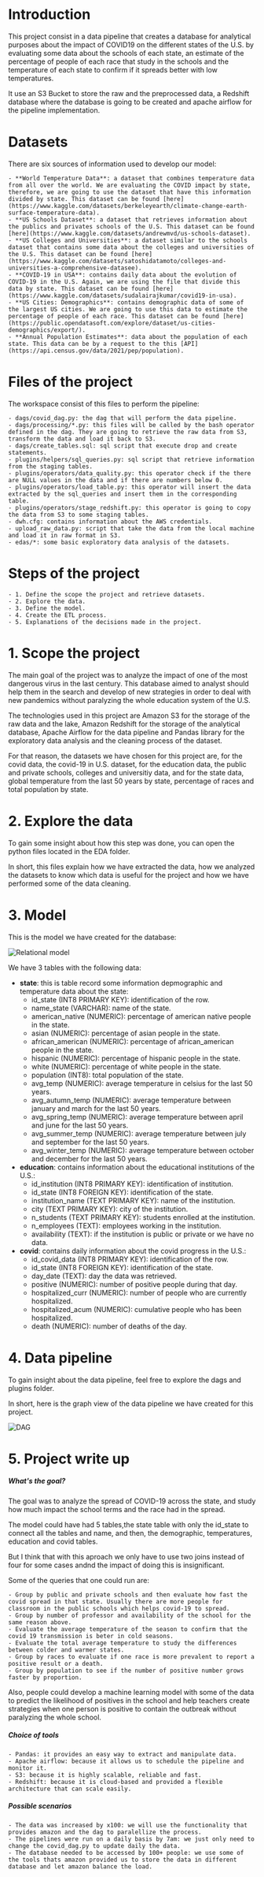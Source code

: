 # Introduction

This project consist in a data pipeline that creates a database for analytical purposes about the impact of COVID19 on the different states of the U.S. by evaluating some data about the schools of each state, an estimate of the percentage of people of each race that study in the schools and the temperature of each state to confirm if it spreads better with low temperatures.

It use an S3 Bucket to store the raw and the preprocessed data, a Redshift database where the database is going to be created and apache airflow for the pipeline implementation.

# Datasets

There are six sources of information used to develop our model:

    - **World Temperature Data**: a dataset that combines temperature data from all over the world. We are evaluating the COVID impact by state, therefore, we are going to use the dataset that have this information divided by state. This dataset can be found [here](https://www.kaggle.com/datasets/berkeleyearth/climate-change-earth-surface-temperature-data).
    - **US Schools Dataset**: a dataset that retrieves information about the publics and privates schools of the U.S. This dataset can be found [here](https://www.kaggle.com/datasets/andrewmvd/us-schools-dataset).
    - **US Colleges and Universities**: a dataset similar to the schools dataset that contains some data about the colleges and universities of the U.S. This dataset can be found [here](https://www.kaggle.com/datasets/satoshidatamoto/colleges-and-universities-a-comprehensive-datasee).
    - **COVID-19 in USA**: contains daily data about the evolution of COVID-19 in the U.S. Again, we are using the file that divide this data by state. This dataset can be found [here](https://www.kaggle.com/datasets/sudalairajkumar/covid19-in-usa).
    - **US Cities: Demographics**: contains demographic data of some of the largest US cities. We are going to use this data to estimate the percentage of people of each race. This dataset can be found [here](https://public.opendatasoft.com/explore/dataset/us-cities-demographics/export/).
    - **Annual Population Estimates**: data about the population of each state. This data can be by a request to the this [API](https://api.census.gov/data/2021/pep/population).

# Files of the project

The workspace consist of this files to perform the pipeline:

    - dags/covid_dag.py: the dag that will perform the data pipeline.
    - dags/processing/*.py: this files will be called by the bash operator defined in the dag. They are going to retrieve the raw data from S3, transform the data and load it back to S3.
    - dags/create_tables.sql: sql script that execute drop and create statements.
    - plugins/helpers/sql_queries.py: sql script that retrieve information from the staging tables.
    - plugins/operators/data_quality.py: this operator check if the there are NULL values in the data and if there are numbers below 0.
    - plugins/operators/load_table.py: this operator will insert the data extracted by the sql_queries and insert them in the corresponding table.
    - plugins/operators/stage_redshift.py: this operator is going to copy the data from S3 to some staging tables.
    - dwh.cfg: contains information about the AWS credentials.
    - upload_raw_data.py: script that take the data from the local machine and load it in raw format in S3.
    - edas/*: some basic exploratory data analysis of the datasets.

# Steps of the project

    - 1. Define the scope the project and retrieve datasets.
    - 2. Explore the data.
    - 3. Define the model.
    - 4. Create the ETL process.
    - 5. Explanations of the decisions made in the project.

# 1. Scope the project

The main goal of the project was to analyze the impact of one of the most dangerous virus in the last century. This database aimed to analyst should help them in the search and develop of new strategies in order to deal with new pandemics without paralyzing the whole education system of the U.S.

The technologies used in this project are Amazon S3 for the storage of the raw data and the lake, Amazon Redshift for the storage of the analytical database, Apache Airflow for the data pipeline and Pandas library for the exploratory data analysis and the cleaning process of the dataset.

For that reason, the datasets we have chosen for this project are, for the covid data, the covid-19 in U.S. dataset, for the education data, the public and private schools, colleges and universitiy data, and for the state data, global temperature from the last 50 years by state, percentage of races and total population by state.

# 2. Explore the data

To gain some insight about how this step was done, you can open the python files located in the EDA folder.

In short, this files explain how we have extracted the data, how we analyzed the datasets to know which data is useful for the project and how we have performed some of the data cleaning.

# 3. Model

This is the model we have created for the database:

![Relational model](./images/relational.png)

We have 3 tables with the following data:

- **state**: this is table record some information depmographic and temperature data about the state:
    - id_state (INT8 PRIMARY KEY): identification of the row.
    - name_state (VARCHAR): name of the state.
    - american_native (NUMERIC): percentage of american native people in the state.
    - asian (NUMERIC): percentage of asian people in the state.
    - african_american (NUMERIC): percentage of african_american people in the state.
    - hispanic (NUMERIC): percentage of hispanic people in the state.
    - white (NUMERIC): percentage of white people in the state.
    - population (INT8): total population of the state.
    - avg_temp (NUMERIC): average temperature in celsius for the last 50 years.
    - avg_autumn_temp (NUMERIC): average temperature between january and march for the last 50 years.
    - avg_spring_temp (NUMERIC): average temperature between april and june for the last 50 years.
    - avg_summer_temp (NUMERIC): average temperature between july and september for the last 50 years.
    - avg_winter_temp (NUMERIC): average temperature between october and december for the last 50 years.
- **education**: contains information about the educational institutions of the U.S.:
    - id_institution (INT8 PRIMARY KEY): identification of institution.
    - id_state (INT8 FOREIGN KEY): identification of the state.
    - institution_name (TEXT PRIMARY KEY): name of the institution.
    - city (TEXT PRIMARY KEY): city of the institution.
    - n_students (TEXT PRIMARY KEY): students enrolled at the institution.
    - n_employees (TEXT): employees working in the institution.
    - availability (TEXT): if the institution is public or private or we have no data.
- **covid**: contains daily information about the covid progress in the U.S.:
    - id_covid_data (INT8 PRIMARY KEY): identification of the row.
    - id_state (INT8 FOREIGN KEY): identification of the state.
    - day_date (TEXT): day the data was retrieved.
    - positive (NUMERIC): number of positive people during that day.
    - hospitalized_curr (NUMERIC): number of people who are currently hospitalized.
    - hospitalized_acum (NUMERIC): cumulative people who has been hospitalized.
    - death (NUMERIC): number of deaths of the day.

# 4. Data pipeline

To gain insight about the data pipeline, feel free to explore the dags and plugins folder.

In short, here is the graph view of the data pipeline we have created for this project.

![DAG](./images/dag.png)

# 5. Project write up

##### What's the goal?

The goal was to analyze the spread of COVID-19 across the state, and study how much impact the school terms and the race had in the spread.

The model could have had 5 tables,the state table with only the id_state to connect all the tables and name, and then, the demographic, temperatures, education and covid tables.

But I think that with this aproach we only have to use two joins instead of four for some cases andnd the impact of doing this is insignificant.

Some of the queries that one could run are:

    - Group by public and private schools and then evaluate how fast the covid spread in that state. Usually there are more people for classroom in the public schools which helps covid-19 to spread.
    - Group by number of professor and availability of the school for the same reason above.
    - Evaluate the average temperature of the season to confirm that the covid 19 transmission is beter in cold seasons.
    - Evaluate the total average temperature to study the differences between colder and warmer states.
    - Group by races to evaluate if one race is more prevalent to report a positive result or a death.
    - Group by population to see if the number of positive number grows faster by proportion.

Also, people could develop a machine learning model with some of the data to predict the likelihood of positives in the school and help teachers create strategies when one person is positive to contain the outbreak without paralyzing the whole school.

##### Choice of tools

    - Pandas: it provides an easy way to extract and manipulate data.
    - Apache airflow: because it allows us to schedule the pipeline and monitor it.
    - S3: because it is highly scalable, reliable and fast.
    - Redshift: because it is cloud-based and provided a flexible architecture that can scale easily.

##### Possible scenarios

    - The data was increased by x100: we will use the functionality that provides amazon and the dag to paralellize the process.
    - The pipelines were run on a daily basis by 7am: we just only need to change the covid_dag.py to update daily the data.
    - The database needed to be accessed by 100+ people: we use some of the tools thats amazon provided us to store the data in different database and let amazon balance the load.








